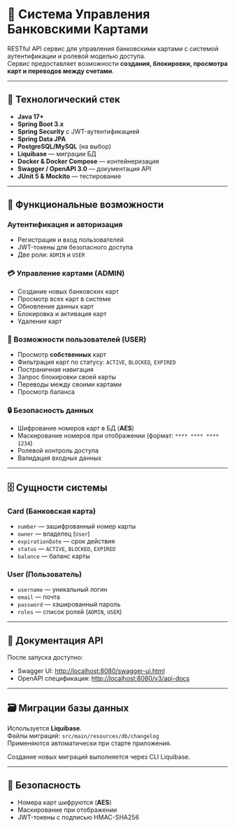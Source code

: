# 🏦 Система Управления Банковскими Картами

RESTful API сервис для управления банковскими картами с системой аутентификации и ролевой моделью доступа.  
Сервис предоставляет возможности **создания, блокировки, просмотра карт и переводов между счетами**.

---

## 🚀 Технологический стек
- **Java 17+**
- **Spring Boot 3.x**
- **Spring Security** с JWT-аутентификацией
- **Spring Data JPA**
- **PostgreSQL/MySQL** (на выбор)
- **Liquibase** — миграции БД
- **Docker & Docker Compose** — контейнеризация
- **Swagger / OpenAPI 3.0** — документация API
- **JUnit 5 & Mockito** — тестирование

---

## 🔐 Функциональные возможности

### Аутентификация и авторизация
- Регистрация и вход пользователей
- JWT-токены для безопасного доступа
- Две роли: `ADMIN` и `USER`

### 💳 Управление картами (ADMIN)
- Создание новых банковских карт
- Просмотр всех карт в системе
- Обновление данных карт
- Блокировка и активация карт
- Удаление карт

### 👤 Возможности пользователей (USER)
- Просмотр **собственных** карт
- Фильтрация карт по статусу: `ACTIVE`, `BLOCKED`, `EXPIRED`
- Постраничная навигация
- Запрос блокировки своей карты
- Переводы между своими картами
- Просмотр баланса

### 🔒 Безопасность данных
- Шифрование номеров карт в БД (**AES**)
- Маскирование номеров при отображении (формат: `**** **** **** 1234`)
- Ролевой контроль доступа
- Валидация входных данных

---

## 🗄️ Сущности системы

### Card (Банковская карта)
- `number` — зашифрованный номер карты
- `owner` — владелец (`User`)
- `expirationDate` — срок действия
- `status` — `ACTIVE`, `BLOCKED`, `EXPIRED`
- `balance` — баланс карты

### User (Пользователь)
- `username` — уникальный логин
- `email` — почта
- `password` — хэшированный пароль
- `roles` — список ролей (`ADMIN`, `USER`)

---

## 📖 Документация API
После запуска доступно:
- Swagger UI: [http://localhost:8080/swagger-ui.html](http://localhost:8080/swagger-ui.html)
- OpenAPI спецификация: [http://localhost:8080/v3/api-docs](http://localhost:8080/v3/api-docs)

---

## 🗃️ Миграции базы данных
Используется **Liquibase**.  
Файлы миграций: `src/main/resources/db/changelog`  
Применяются автоматически при старте приложения.

Создание новых миграций выполняется через CLI Liquibase.

---

## 🔑 Безопасность
- Номера карт шифруются (**AES**)
- Маскирование при отображении
- JWT-токены с подписью HMAC-SHA256
